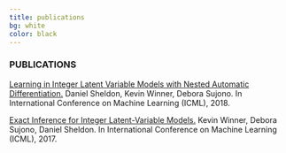 ```yaml
---
title: publications
bg: white
color: black
---
```


### PUBLICATIONS

[Learning in Integer Latent Variable Models with Nested Automatic Differentiation.](http://proceedings.mlr.press/v80/sheldon18a/sheldon18a.pdf) Daniel Sheldon, Kevin Winner, Debora Sujono. In International Conference on Machine Learning (ICML), 2018.

[Exact Inference for Integer Latent-Variable Models.](http://proceedings.mlr.press/v70/winner17a/winner17a.pdf) Kevin Winner, Debora Sujono, Daniel Sheldon. In International Conference on Machine Learning (ICML), 2017.
